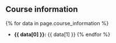 ## Course information

{% for data in page.course_information %}

- **{{ data[0] }}:** {{ data[1] }}
  {% endfor %}
